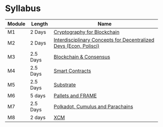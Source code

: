 # Syllabus

| Module | Length   | Name                                                                                |
| ------ | -------- | ----------------------------------------------------------------------------------- |
| M1     | 2 Days   | [Cryptography for Blockchain](./1-Cryptography/)                                    |
| M2     | 2 Days   | [Interdisciplinary Concepts for Decentralized Devs (Econ, Polisci)](./2-Economics/) |
| M3     | 2.5 Days | [Blockchain & Consensus](./3-Blockchain/)                                           |
| M4     | 2.5 Days | [Smart Contracts](./4-Smart_Contracts/)                                             |
| M5     | 2.5 Days | [Substrate](./5-Substrate/)                                                         |
| M6     | 5 days   | [Pallets and FRAME](./6-FRAME/)                                                     |
| M7     | 2.5 Days | [Polkadot, Cumulus and Parachains](./7-Polkadot/)                                   |
| M8     | 2 days   | [XCM](./8-XCM/)                                                                     |
